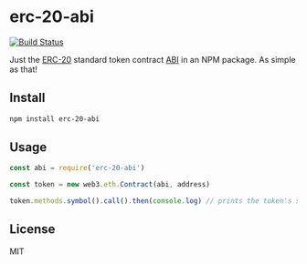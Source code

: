 # erc-20-abi

[![Build Status](https://travis-ci.com/bloq/erc-20-abi.svg?branch=master)](https://travis-ci.com/bloq/erc-20-abi)

Just the [ERC-20](https://eips.ethereum.org/EIPS/eip-20) standard token contract [ABI](https://github.com/ethereum/wiki/wiki/Ethereum-Contract-ABI) in an NPM package.
As simple as that!

## Install

```sh
npm install erc-20-abi
```

## Usage

```js
const abi = require('erc-20-abi')

const token = new web3.eth.Contract(abi, address)

token.methods.symbol().call().then(console.log) // prints the token's symbol
```

## License

MIT
